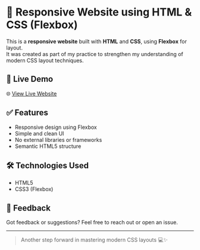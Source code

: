 # 🚀 Responsive Website using HTML & CSS (Flexbox)

This is a **responsive website** built with **HTML** and **CSS**, using **Flexbox** for layout.  
It was created as part of my practice to strengthen my understanding of modern CSS layout techniques.

## 🔗 Live Demo

🌐 [View Live Website](https://3ab7alim.vercel.app/)

## ✅ Features

- Responsive design using Flexbox  
- Simple and clean UI  
- No external libraries or frameworks  
- Semantic HTML5 structure

## 🛠️ Technologies Used

- HTML5  
- CSS3 (Flexbox)

## 🙌 Feedback

Got feedback or suggestions? Feel free to reach out or open an issue.

---

> Another step forward in mastering modern CSS layouts 💻✨
